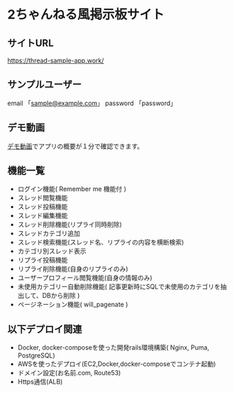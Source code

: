 # 2ちゃんねる風掲示板サイト

## サイトURL
https://thread-sample-app.work/

## サンプルユーザー
email    「sample@example.com」
password 「password」

## デモ動画
[デモ動画](https://youtu.be/MaVBSDVPY20)でアプリの概要が１分で確認できます。

## 機能一覧
- ログイン機能( Remember me 機能付 )
- スレッド閲覧機能
- スレッド投稿機能
- スレッド編集機能
- スレッド削除機能(リプライ同時削除)
- スレッドカテゴリ追加
- スレッド検索機能(スレッド名、リプライの内容を横断検索)
- カテゴリ別スレッド表示
- リプライ投稿機能
- リプライ削除機能(自身のリプライのみ)
- ユーザープロフィール閲覧機能(自身の情報のみ)
- 未使用カテゴリー自動削除機能( 記事更新時にSQLで未使用のカテゴリを抽出して、DBから削除 )
- ページネーション機能( will_pagenate )

## 以下デプロイ関連
- Docker, docker-composeを使った開発rails環境構築( Nginx, Puma, PostgreSQL)
- AWSを使ったデプロイ(EC2,Docker,docker-composeでコンテナ起動)
- ドメイン設定(お名前.com, Route53)
- Https通信(ALB)
